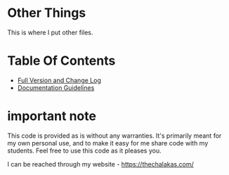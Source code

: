 # Other Things

This is where I put other files. 

# Table Of Contents

* [Full Version and Change Log](VersionandChangeLog.md)
* [Documentation Guidelines](documentationguidelines.md)

# important note 

This code is provided as is without any warranties. It's primarily meant for my own personal use, and to make it easy for me share code with my students. Feel free to use this code as it pleases you.

I can be reached through my website - https://thechalakas.com/